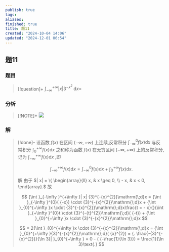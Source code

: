 ```yaml
---
publish: true
tags: 
aliases: 
finished: true
title: 题11
created: "2024-10-04 14:06"
updated: "2024-12-01 06:54"
---
```

## 题11
### 题目
> [!question]+
> ${\int }_{-\infty }^{+\infty }| x| {3}^{-{x}^{2}}\mathrm{\;d}x =$
### 分析
> [!NOTE]+
> ![](https://img.hwenyi.live/202412071748611.webp)
### 解
> [!done]-
> 设函数 $f( x)$ 在区间 $( {-\infty , + \infty })$ 上连续,反常积分 ${\int }_{-\infty }^{0}f( x) \mathrm{d}x$ 与反常积分 ${\int }_{0}^{+\infty }f( x) \mathrm{d}x$ 之和称为函数 $f( x)$ 在无穷区间 $( {-\infty , + \infty })$ 上的反常积分,记为 ${\int }_{-\infty }^{+\infty }f( x) \mathrm{d}x$ ,即
> 
> $$
> {\int }_{-\infty }^{+\infty }f( x) \mathrm{d}x = {\int }_{-\infty }^{0}f( x) \mathrm{d}x + {\int }_{0}^{+\infty }f( x) \mathrm{d}x.
> $$
> 
> 解 由于 $| x| = \{ \begin{array}{ll} x, & x \geq 0, \\ - x, & x < 0, \end{array}.$ 故
> 
> $$
> {\int }_{-\infty }^{+\infty }| x| {3}^{-{x}^{2}}\mathrm{\;d}x = {\int }_{-\infty }^{0}( {-x}) \cdot {3}^{-{x}^{2}}\mathrm{\;d}x + {\int }_{0}^{+\infty }x \cdot {3}^{-{x}^{2}}\mathrm{\;d}x\frac{t = - x}{}{\int }_{+\infty }^{0}t \cdot {3}^{-{t}^{2}}\mathrm{\;d}( {-t}) + {\int }_{0}^{+\infty }x \cdot {3}^{-{x}^{2}}\mathrm{\;d}x
> $$
> 
> $$
> = 2{\int }_{0}^{+\infty }x \cdot {3}^{-{x}^{2}}\mathrm{\;d}x = {\int }_{0}^{+\infty }{3}^{-{x}^{2}}\mathrm{\;d}( {x}^{2}) = {. \frac{-{3}^{-{x}^{2}}}{\ln 3}| }_{0}^{+\infty } = 0 - ( {-\frac{1}{\ln 3}}) = \frac{1}{\ln 3}\text{.}
> $$